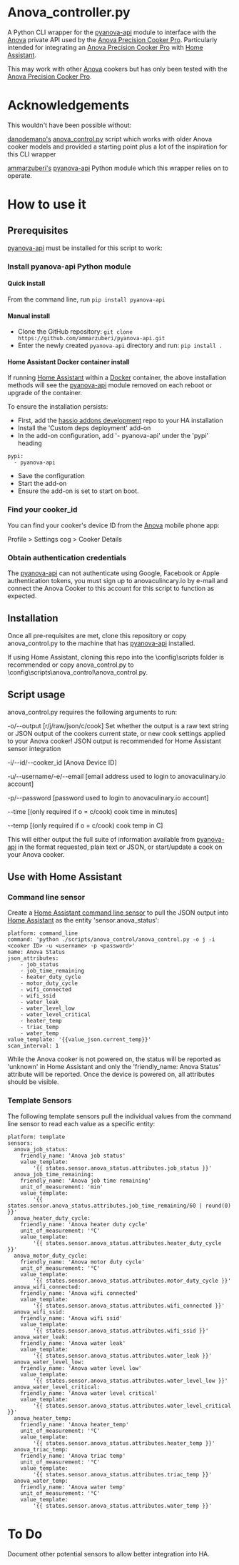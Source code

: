# Anova_controller.py
A Python CLI wrapper for the [pyanova-api](https://github.com/ammarzuberi/pyanova-api) module to interface with the [Anova](https://anovaculinary.com/) private API used by the [Anova Precision Cooker Pro](https://anovaculinary.com/anova-precision-cooker/pro/). Particularly intended for integrating an [Anova Precision Cooker Pro](https://anovaculinary.com/anova-precision-cooker/pro/) with [Home Assistant](https://www.home-assistant.io/).

This may work with other [Anova](https://anovaculinary.com/) cookers but has only been tested with the [Anova Precision Cooker Pro](https://anovaculinary.com/anova-precision-cooker/pro/).

# Acknowledgements
This wouldn't have been possible without:

[danodemano's](https://github.com/danodemano/) [anova_control.py](https://github.com/danodemano/anova.py/blob/master/anova_control.py) script which works with older Anova cooker models and provided a starting point plus a lot of the inspiration for this CLI wrapper

[ammarzuberi's](https://github.com/ammarzuberi/) [pyanova-api](https://github.com/ammarzuberi/pyanova-api) Python module which this wrapper relies on to operate.

# How to use it

## Prerequisites
[pyanova-api](https://github.com/ammarzuberi/pyanova-api) must be installed for this script to work:

### Install pyanova-api Python module

#### Quick install
From the command line, run
```pip install pyanova-api```

#### Manual install
- Clone the GitHub repository:
```git clone https://github.com/ammarzuberi/pyanova-api.git```
- Enter the newly created `pyanova-api` directory and run:
```pip install .```

#### Home Assistant Docker container install
If running [Home Assistant](https://www.home-assistant.io/) within a [Docker](https://www.docker.com/) container, the above installation methods will see the [pyanova-api](https://github.com/ammarzuberi/pyanova-api) module removed on each reboot or upgrade of the container.

To ensure the installation persists:

- First, add the [hassio addons development](https://github.com/home-assistant/hassio-addons-development) repo to your HA installation
- Install the 'Custom deps deployment' add-on
- In the add-on configuration, add '- pyanova-api' under the 'pypi' heading
```
pypi:
  - pyanova-api
```
- Save the configuration
- Start the add-on
- Ensure the add-on is set to start on boot.

### Find your cooker_id
You can find your cooker's device ID from the [Anova](https://anovaculinary.com/) mobile phone app:

Profile > Settings cog > Cooker Details

### Obtain authentication credentials
The [pyanova-api](https://github.com/ammarzuberi/pyanova-api) can not authenticate using Google, Facebook or Apple authentication tokens, you must sign up to anovaculincary.io by e-mail and connect the Anova Cooker to this account for this script to function as expected.

## Installation
Once all pre-requisites are met, clone this repository or copy anova_control.py to the machine that has [pyanova-api](https://github.com/ammarzuberi/pyanova-api) installed.

If using Home Assistant, cloning this repo into the \config\scripts folder is recommended or copy anova_control.py to  \config\scripts\anova_control\anova_control.py.

## Script usage
anova_control.py requires the following arguments to run:

-o/--output [r/j/raw/json/c/cook] Set whether the output is a raw text string or JSON output of the cookers current state, or new cook settings applied to your Anova cooker! JSON output is recommended for Home Assistant sensor integration

-i/--id/--cooker_id [Anova Device ID] 

-u/--username/-e/--email [email address used to login to anovaculinary.io account]

-p/--password [password used to login to anovaculinary.io account]

--time [(only required if o = c/cook) cook time in minutes]

--temp [(only required if o = c/cook) cook temp in C]

This will either output the full suite of information available from [pyanova-api](https://github.com/ammarzuberi/pyanova-api) in the format requested, plain text or JSON, or start/update a cook on your Anova cooker.

## Use with Home Assistant
### Command line sensor
Create a [Home Assistant command line sensor](https://www.home-assistant.io/integrations/sensor.command_line/) to pull the JSON output into [Home Assistant](https://www.home-assistant.io/) as the entity 'sensor.anova_status':
```
platform: command_line
command: 'python ./scripts/anova_control/anova_control.py -o j -i <cooker ID> -u <username> -p <password>'
name: Anova Status
json_attributes:
    - job_status
    - job_time_remaining
    - heater_duty_cycle
    - motor_duty_cycle
    - wifi_connected
    - wifi_ssid
    - water_leak
    - water_level_low
    - water_level_critical
    - heater_temp
    - triac_temp
    - water_temp
value_template: '{{value_json.current_temp}}'
scan_interval: 1
```
While the Anova cooker is not powered on, the status will be reported as 'unknown' in Home Assistant and only the 'friendly_name: Anova Status' attribute will be reported. Once the device is powered on, all attributes should be visible.

### Template Sensors
The following template sensors pull the individual values from the command line sensor to read each value as a specific entity:
```
platform: template
sensors:
  anova_job_status:
    friendly_name: 'Anova job status'
    value_template:
        '{{ states.sensor.anova_status.attributes.job_status }}'
  anova_job_time_remaining:
    friendly_name: 'Anova job time remaining'
    unit_of_measurement: 'min'
    value_template:
        '{{ states.sensor.anova_status.attributes.job_time_remaining/60 | round(0) }}'
  anova_heater_duty_cycle:
    friendly_name: 'Anova heater duty cycle'
    unit_of_measurement: '°C'
    value_template: 
        '{{ states.sensor.anova_status.attributes.heater_duty_cycle }}'
  anova_motor_duty_cycle:
    friendly_name: 'Anova motor duty cycle'
    unit_of_measurement: '°C'
    value_template: 
        '{{ states.sensor.anova_status.attributes.motor_duty_cycle }}'
  anova_wifi_connected:
    friendly_name: 'Anova wifi connected'
    value_template: 
        '{{ states.sensor.anova_status.attributes.wifi_connected }}'
  anova_wifi_ssid:
    friendly_name: 'Anova wifi ssid'
    value_template: 
        '{{ states.sensor.anova_status.attributes.wifi_ssid }}'
  anova_water_leak:
    friendly_name: 'Anova water leak'
    value_template: 
        '{{ states.sensor.anova_status.attributes.water_leak }}'
  anova_water_level_low:
    friendly_name: 'Anova water level low'
    value_template: 
        '{{ states.sensor.anova_status.attributes.water_level_low }}'
  anova_water_level_critical:
    friendly_name: 'Anova water level critical'
    value_template: 
        '{{ states.sensor.anova_status.attributes.water_level_critical }}'
  anova_heater_temp:
    friendly_name: 'Anova heater_temp'
    unit_of_measurement: '°C'
    value_template: 
        '{{ states.sensor.anova_status.attributes.heater_temp }}'
  anova_triac_temp:
    friendly_name: 'Anova triac temp'
    unit_of_measurement: '°C'
    value_template: 
        '{{ states.sensor.anova_status.attributes.triac_temp }}'
  anova_water_temp:
    friendly_name: 'Anova water temp'
    unit_of_measurement: '°C'
    value_template: 
        '{{ states.sensor.anova_status.attributes.water_temp }}'
```

# To Do
Document other potential sensors to allow better integration into HA.
